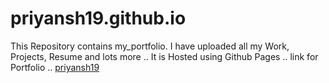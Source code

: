 # priyansh19.github.io
This Repository contains my_portfolio. I have uploaded all my Work, Projects, Resume and lots more ..
It is Hosted using Github Pages .. link for Portfolio .. [priyansh19](https://priyansh19.github.io/)
